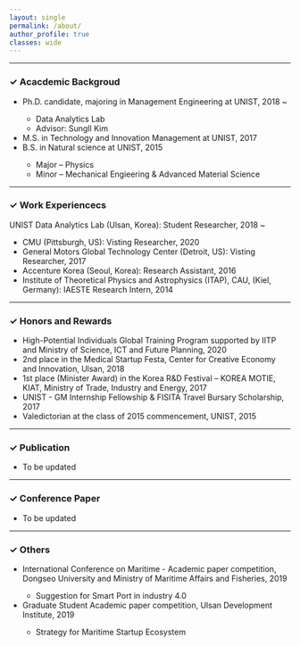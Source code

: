 ```yaml
---
layout: single
permalink: /about/
author_profile: true
classes: wide
---
```


--------------------

<h3> &#10003; Acacdemic Backgroud </h3>
<ul>
  <li> Ph.D. candidate, majoring in Management Engineering at UNIST, 2018 ~ </li>
    <ul>
      <li> Data Analytics Lab </li> 
      <li> Advisor: SungIl Kim </li>
    </ul>  
  <li> M.S. in Technology and Innovation Management at UNIST, 2017 </li>
  <li> B.S. in Natural science at UNIST, 2015</li>
    <ul>
      <li> Major &#8211; Physics </li> 
      <li> Minor &#8211; Mechanical Engieering & Advanced Material Science </li>
    </ul>  
</ul>

--------------------

<h3> &#10003; Work Experiencecs </h3>
UNIST Data Analytics Lab (Ulsan, Korea): Student Researcher, 2018 ~ 
<ul>
  <li> CMU (Pittsburgh, US): Visting Researcher, 2020 </li>
  <li> General Motors Global Technology Center (Detroit, US): Visting Researcher, 2017 </li>
  <li> Accenture Korea (Seoul, Korea): Research Assistant, 2016 </li>
  <li> Institute of Theoretical Physics and Astrophysics (ITAP), CAU, (Kiel, Germany): IAESTE Research Intern, 2014 </li>
</ul>


--------------------

<h3> &#10003; Honors and Rewards </h3>
<ul>
  <li> High-Potential Individuals Global Training Program supported by IITP and Ministry of Science, ICT and Future Planning, 2020</li>

  <li> 2nd place in the Medical Startup Festa, Center for Creative Economy and Innovation, Ulsan, 2018</li>

  <li> 1st place (Minister Award) in the Korea R&D Festival – KOREA MOTIE, KIAT, Ministry of Trade, Industry and Energy, 2017 </li>

  <li> UNIST - GM Internship Fellowship & FISITA Travel Bursary Scholarship, 2017</li>

  <li> Valedictorian at the class of 2015 commencement, UNIST, 2015</li>
</ul>


--------------------
<h3> &#10003; Publication </h3>
<ul>
  <li> To be updated </li>
</ul>

--------------------
<h3> &#10003; Conference Paper </h3>
<ul>
  <li> To be updated </li>
</ul>

--------------------
<h3> &#10003; Others </h3>
<ul>
  <li> International Conference on Maritime - Academic paper competition, Dongseo University and Ministry of Maritime Affairs and Fisheries, 2019</li>
    <ul>
      <li> Suggestion for Smart Port in industry 4.0</li> 
    </ul>  

  <li> Graduate Student Academic paper competition, Ulsan Development Institute, 2019</li>
    <ul>
      <li> Strategy for Maritime Startup Ecosystem</li> 
    </ul>  
</ul>
